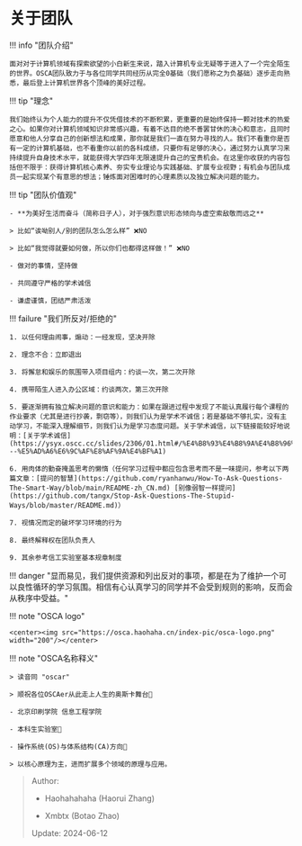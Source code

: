 # 关于团队

!!! info "团队介绍"

	面对对于计算机领域有探索欲望的小白新生来说，踏入计算机专业无疑等于进入了一个完全陌生的世界。OSCA团队致力于与各位同学共同经历从完全0基础（我们愿称之为负基础）逐步走向熟悉，最后登上计算机世界各个顶峰的美好过程。


!!! tip "理念"

    我们始终认为个人能力的提升不仅凭借技术的不断积累，更重要的是始终保持一颗对技术的热爱之心。如果你对计算机领域知识非常感兴趣，有着不达目的绝不善罢甘休的决心和意志，且同时愿意和他人分享自己的创新想法和成果，那你就是我们一直在努力寻找的人。我们不看重你是否有一定的计算机基础，也不看重你以前的各科成绩，只要你有足够的决心，通过努力认真学习来持续提升自身技术水平，就能获得大学四年无限速提升自己的宝贵机会。在这里你收获的内容包括但不限于：获得计算机核心素养、夯实专业理论与实践基础、扩展专业视野；有机会与团队成员一起实现某个有意思的想法；锤炼面对困难时的心理素质以及独立解决问题的能力。

!!! tip "团队价值观"

	- **为美好生活而奋斗（简称日子人），对于强烈意识形态倾向与虚空索敌敬而远之**
   
   	> 比如“诶呦别人/别的团队怎么怎么样” ❌NO
   
   	> 比如“我觉得就要如何做，所以你们也都得这样做！” ❌NO
	
	- 做对的事情，坚持做

	- 共同遵守严格的学术诚信

	- 谦虚谨慎，团结严肃活泼 


!!! failure "我们所反对/拒绝的"

	1. 以任何理由闹事，煽动：一经发现，坚决开除

	2. 理念不合：立即退出

	3. 将懈怠和娱乐的氛围带入项目组内：约谈一次，第二次开除

	4. 携带陌生人进入办公区域：约谈两次，第三次开除

	5. 要逐渐拥有独立解决问题的意识和能力：如果在跟进过程中发现了不能认真履行每个课程的作业要求（尤其是进行抄袭，剽窃等），则我们认为是学术不诚信；若是基础不够扎实，没有主动学习，不能深入理解细节，则我们认为是学习态度问题。关于学术诚信，以下链接能较好地说明：[关于学术诚信](https://ysyx.oscc.cc/slides/2306/01.html#/%E4%B8%93%E4%B8%9A%E4%B8%96%E7%95%8C%E8%A7%821---%E5%AD%A6%E6%9C%AF%E8%AF%9A%E4%BF%A1)

	6. 用肉体的勤奋掩盖思考的懒惰（任何学习过程中都应包含思考而不是一味提问，参考以下两篇文章：[提问的智慧](https://github.com/ryanhanwu/How-To-Ask-Questions-The-Smart-Way/blob/main/README-zh_CN.md) [别像弱智一样提问](https://github.com/tangx/Stop-Ask-Questions-The-Stupid-Ways/blob/master/README.md)）

	7. 视情况而定的破坏学习环境的行为

	8. 最终解释权在团队负责人

	9. 其余参考信工实验室基本规章制度

!!! danger "显而易见，我们提供资源和列出反对的事项，都是在为了维护一个可以良性循环的学习氛围。相信有心认真学习的同学并不会受到规则的影响，反而会从秩序中受益。"

!!! note "OSCA logo"

	<center><img src="https://osca.haohaha.cn/index-pic/osca-logo.png" width="200"/></center>

!!! note "OSCA名称释义"

	> 读音同 "oscar"
	
	> 顺祝各位OSCAer从此走上人生的奥斯卡舞台🎉

	- 北京印刷学院 信息工程学院

	- 本科生实验室🥽

	- 操作系统(OS)与体系结构(CA)方向🧪
		
	> 以核心原理为主，进而扩展多个领域的原理与应用。

> Author: 
> 
> - Haohahahaha (Haorui Zhang)
>
> - Xmbtx (Botao Zhao)
>
> Update: 2024-06-12
